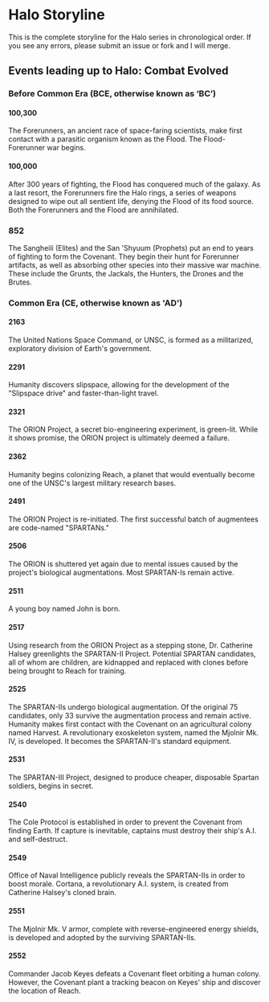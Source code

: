 # Halo Storyline

This is the complete storyline for the Halo series in chronological order. If you see any errors, please submit an issue or fork and I will merge.

## Events leading up to Halo: Combat Evolved

### Before Common Era (BCE, otherwise known as ‘BC’)

#### 100,300

The Forerunners, an ancient race of space-faring scientists, make first contact with a parasitic organism known as the Flood. The Flood-Forerunner war begins.

#### 100,000

After 300 years of fighting, the Flood has conquered much of the galaxy. As a last resort, the Forerunners fire the Halo rings, a series of weapons designed to wipe out all sentient life, denying the Flood of its food source. Both the Forerunners and the Flood are annihilated.

### 852

The Sangheili (Elites) and the San 'Shyuum (Prophets) put an end to years of fighting to form the Covenant. They begin their hunt for Forerunner artifacts, as well as absorbing other species into their massive war machine. These include the Grunts, the Jackals, the Hunters, the Drones and the Brutes.

### Common Era (CE, otherwise known as 'AD')

#### 2163

The United Nations Space Command, or UNSC, is formed as a militarized, exploratory division of Earth's government.

#### 2291

Humanity discovers slipspace, allowing for the development of the "Slipspace drive" and faster-than-light travel.

#### 2321

The ORION Project, a secret bio-engineering experiment, is green-lit. While it shows promise, the ORION project is ultimately deemed a failure.

#### 2362

Humanity begins colonizing Reach, a planet that would eventually become one of the UNSC's largest military research bases.

#### 2491

The ORION Project is re-initiated. The first successful batch of augmentees are code-named "SPARTANs."

#### 2506

The ORION is shuttered yet again due to mental issues caused by the project's biological augmentations. Most SPARTAN-Is remain active.

#### 2511

A young boy named John is born.

#### 2517

Using research from the ORION Project as a stepping stone, Dr. Catherine Halsey greenlights the SPARTAN-II Project. Potential SPARTAN candidates, all of whom are children, are kidnapped and replaced with clones before being brought to Reach for training.

#### 2525

The SPARTAN-IIs undergo biological augmentation. Of the original 75 candidates, only 33 survive the augmentation process and remain active. Humanity makes first contact with the Covenant on an agricultural colony named Harvest. A revolutionary exoskeleton system, named the Mjolnir Mk. IV, is developed. It becomes the SPARTAN-II's standard equipment.

#### 2531

The SPARTAN-III Project, designed to produce cheaper, disposable Spartan soldiers, begins in secret.

#### 2540

The Cole Protocol is established in order to prevent the Covenant from finding Earth. If capture is inevitable, captains must destroy their ship's A.I. and self-destruct.

#### 2549

Office of Naval Intelligence publicly reveals the SPARTAN-IIs in order to boost morale. Cortana, a revolutionary A.I. system, is created from Catherine Halsey's cloned brain.

#### 2551
The Mjolnir Mk. V armor, complete with reverse-engineered energy shields, is developed and adopted by the surviving SPARTAN-IIs.

#### 2552

Commander Jacob Keyes defeats a Covenant fleet orbiting a human colony. However, the Covenant plant a tracking beacon on Keyes' ship and discover the location of Reach.
